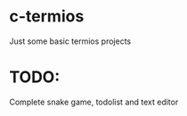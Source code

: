 # c-termios
Just some basic termios projects

# TODO:
Complete snake game, todolist and text editor
